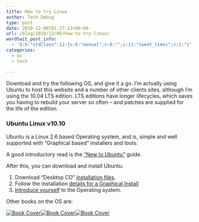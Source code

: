 ```yaml
---
title: How to try Linux
author: Tech Debug
type: post
date: 2010-12-06T01:27:13+00:00
url: /blog/2010/12/06/how-to-try-linux/
wordtwit_post_info:
  - 'O:8:"stdClass":12:{s:6:"manual";s:0:"";s:11:"tweet_times";s:1:"1";s:5:"delay";s:1:"0";s:7:"enabled";s:1:"1";s:10:"separation";s:2:"60";s:7:"version";s:5:"3.0.4";s:6:"status";s:1:"2";s:6:"result";a:0:{}s:13:"tweet_counter";s:1:"2";s:13:"tweet_log_ids";a:1:{i:0;s:3:"829";}s:9:"hash_tags";a:0:{}s:8:"accounts";a:1:{i:0;s:9:"techdebug";}}'
categories:
  - os
  - tech

---
```

Download and try the following OS, and give it a go. I&#8217;m actually using Ubuntu to host this website and a number of other clients sites, although I&#8217;m using the 10.04 LTS edition. LTS editions have longer lifecycles, which saves you having to rebuild your server so often &#8211; and patches are supplied for the life of the edition.

### Ubuntu Linux v10.10

Ubuntu is a Linux 2.6 based Operating system, and is, simple and well supported with &#8220;Graphical based&#8221; installers and tools.

A good introductory read is the [&#8220;New to Ubuntu&#8221;][1] guide.

After this, you can download and install Ubuntu:

  1. Download &#8220;Desktop CD&#8221; [installation files][2].
  2. Follow the installation [details for a Graphical Install][3]
  3. [Introduce yourself][4] to the Operating system.

Other books on the OS are:

[<img decoding="async" src="http://images.amazon.com/images/P/0470485051.01.THUMBZZZ.jpg" alt="Book Cover" />][5][<img decoding="async" src="http://images.amazon.com/images/P/159327257X.01.THUMBZZZ.jpg" alt="Book Cover" />][6][<img decoding="async" src="http://images.amazon.com/images/P/1936280043.01.THUMBZZZ.jpg" alt="Book Cover" />][7]

 [1]: https://help.ubuntu.com/9.10/newtoubuntu/C/index.html
 [2]: http://www.ubuntu.com/desktop/get-ubuntu/download
 [3]: https://help.ubuntu.com/community/GraphicalInstall
 [4]: https://help.ubuntu.com/10.10/about-ubuntu/C/index.html
 [5]: http://www.amazon.com/exec/obidos/ASIN/0470485051/techdebug-20
 [6]: http://www.amazon.com/exec/obidos/ASIN/159327257X/techdebug-20
 [7]: http://www.amazon.com/exec/obidos/ASIN/1936280043/techdebug-20